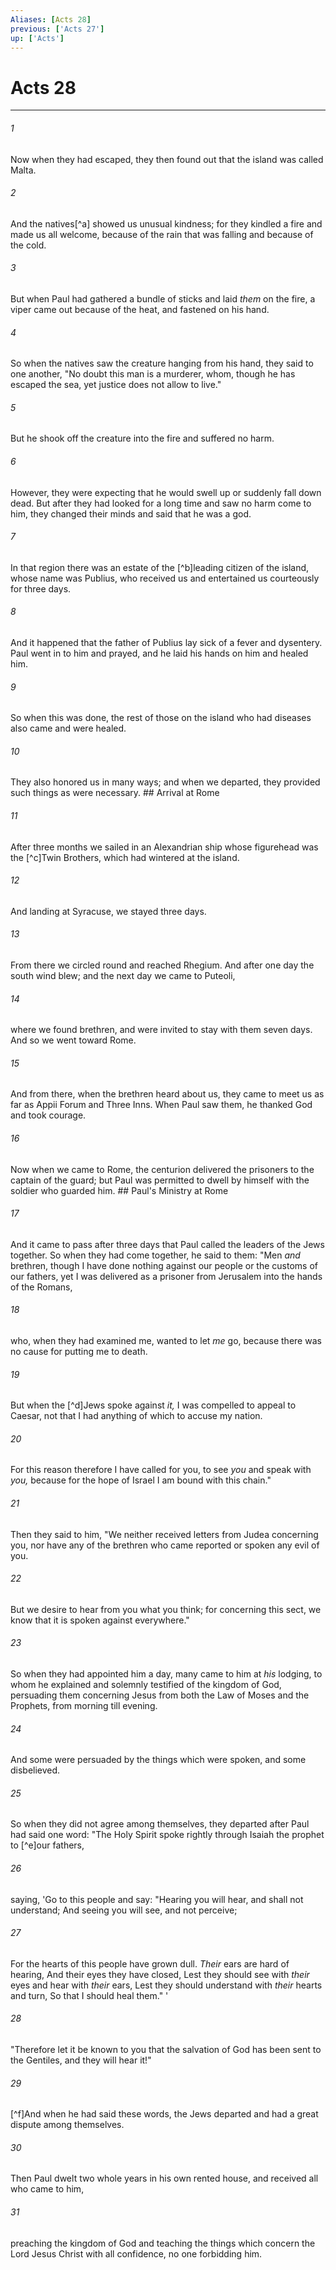 ```yaml
---
Aliases: [Acts 28]
previous: ['Acts 27']
up: ['Acts']
---
```

# Acts 28

***


###### 1 
Now when they had escaped, they then found out that the island was called Malta. 

###### 2 
And the natives[^a] showed us unusual kindness; for they kindled a fire and made us all welcome, because of the rain that was falling and because of the cold. 

###### 3 
But when Paul had gathered a bundle of sticks and laid _them_ on the fire, a viper came out because of the heat, and fastened on his hand. 

###### 4 
So when the natives saw the creature hanging from his hand, they said to one another, "No doubt this man is a murderer, whom, though he has escaped the sea, yet justice does not allow to live." 

###### 5 
But he shook off the creature into the fire and suffered no harm. 

###### 6 
However, they were expecting that he would swell up or suddenly fall down dead. But after they had looked for a long time and saw no harm come to him, they changed their minds and said that he was a god. 

###### 7 
In that region there was an estate of the [^b]leading citizen of the island, whose name was Publius, who received us and entertained us courteously for three days. 

###### 8 
And it happened that the father of Publius lay sick of a fever and dysentery. Paul went in to him and prayed, and he laid his hands on him and healed him. 

###### 9 
So when this was done, the rest of those on the island who had diseases also came and were healed. 

###### 10 
They also honored us in many ways; and when we departed, they provided such things as were necessary. ## Arrival at Rome 

###### 11 
After three months we sailed in an Alexandrian ship whose figurehead was the [^c]Twin Brothers, which had wintered at the island. 

###### 12 
And landing at Syracuse, we stayed three days. 

###### 13 
From there we circled round and reached Rhegium. And after one day the south wind blew; and the next day we came to Puteoli, 

###### 14 
where we found brethren, and were invited to stay with them seven days. And so we went toward Rome. 

###### 15 
And from there, when the brethren heard about us, they came to meet us as far as Appii Forum and Three Inns. When Paul saw them, he thanked God and took courage. 

###### 16 
Now when we came to Rome, the centurion delivered the prisoners to the captain of the guard; but Paul was permitted to dwell by himself with the soldier who guarded him. ## Paul's Ministry at Rome 

###### 17 
And it came to pass after three days that Paul called the leaders of the Jews together. So when they had come together, he said to them: "Men _and_ brethren, though I have done nothing against our people or the customs of our fathers, yet I was delivered as a prisoner from Jerusalem into the hands of the Romans, 

###### 18 
who, when they had examined me, wanted to let _me_ go, because there was no cause for putting me to death. 

###### 19 
But when the [^d]Jews spoke against _it,_ I was compelled to appeal to Caesar, not that I had anything of which to accuse my nation. 

###### 20 
For this reason therefore I have called for you, to see _you_ and speak with _you,_ because for the hope of Israel I am bound with this chain." 

###### 21 
Then they said to him, "We neither received letters from Judea concerning you, nor have any of the brethren who came reported or spoken any evil of you. 

###### 22 
But we desire to hear from you what you think; for concerning this sect, we know that it is spoken against everywhere." 

###### 23 
So when they had appointed him a day, many came to him at _his_ lodging, to whom he explained and solemnly testified of the kingdom of God, persuading them concerning Jesus from both the Law of Moses and the Prophets, from morning till evening. 

###### 24 
And some were persuaded by the things which were spoken, and some disbelieved. 

###### 25 
So when they did not agree among themselves, they departed after Paul had said one word: "The Holy Spirit spoke rightly through Isaiah the prophet to [^e]our fathers, 

###### 26 
saying, 'Go to this people and say: "Hearing you will hear, and shall not understand; And seeing you will see, and not perceive; 

###### 27 
For the hearts of this people have grown dull. _Their_ ears are hard of hearing, And their eyes they have closed, Lest they should see with _their_ eyes and hear with _their_ ears, Lest they should understand with _their_ hearts and turn, So that I should heal them." ' 

###### 28 
"Therefore let it be known to you that the salvation of God has been sent to the Gentiles, and they will hear it!" 

###### 29 
[^f]And when he had said these words, the Jews departed and had a great dispute among themselves. 

###### 30 
Then Paul dwelt two whole years in his own rented house, and received all who came to him, 

###### 31 
preaching the kingdom of God and teaching the things which concern the Lord Jesus Christ with all confidence, no one forbidding him.
